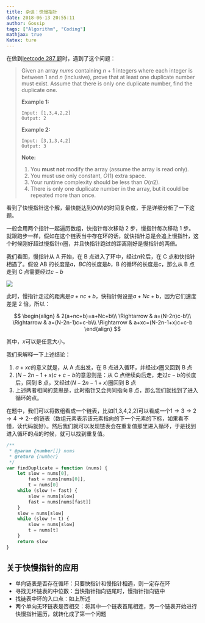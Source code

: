 ```yaml
---
title: 杂谈：快慢指针
date: 2018-06-13 20:55:11
author: Gossip
tags: ["Algorithm", "Coding"]
mathjax: true
Katex: ture
---
```


在做到[leetcode 287 题](https://leetcode.com/problems/find-the-duplicate-number/description/)时，遇到了这个问题：

> Given an array _nums_ containing _n_ + 1 integers where each integer is between 1 and _n_ (inclusive), prove that at least one duplicate number must exist. Assume that there is only one duplicate number, find the duplicate one.
>
> **Example 1:**
>
> ```
> Input: [1,3,4,2,2]
> Output: 2
> ```
>
> **Example 2:**
>
> ```
> Input: [3,1,3,4,2]
> Output: 3
> ```
>
> **Note:**
>
> 1. You **must not** modify the array (assume the array is read only).
> 2. You must use only constant, _O_(1) extra space.
> 3. Your runtime complexity should be less than _O_(*n*2).
> 4. There is only one duplicate number in the array, but it could be repeated more than once.

看到了快慢指针这个解，最快能达到$O(N)$的时间复杂度，于是详细分析了一下这题。

一般会用两个指针一起遍历数组，快指针每次移动 2 步，慢指针每次移动 1 步。就跟跑步一样，假如在这个链表当中存在环的话，就快指针总是会追上慢指针，这个时候刚好超过慢指针$n$圈，并且快指针跑过的距离刚好是慢指针的两倍。

我们看图，慢指针从 A 开始，在 B 点进入了环中，经过$n$轮后，在 C 点和快指针相遇了。假设 AB 的长度是$a$，$BC$的长度是$b$，B 的循环的长度是$c$，那么从 B 点走到 C 点需要经过$c-b$

![](https://jackie-image.oss-cn-hangzhou.aliyuncs.com/18-6-13/34029455.jpg)

此时，慢指针走过的距离是$a+nc+b​$，快指针假设是$a+Nc+​$b，因为它们速度差是 2 倍，所以：

$$
\begin{align}
& 2(a+nc+b)=a+Nc+b\\\
\Rightarrow & a=(N-2n)c-b\\\
\Rightarrow & a=(N-2n-1)c+c-b\\\
\Rightarrow & a+xc=(N-2n-1+x)c+c-b
\end{align}
$$

其中，$x$可以是任意大小。

我们来解释一下上述结论：

1. $a+xc$的意义就是，从 A 点出发，在 B 点进入循环，并经过$x$圈又回到 B 点
2. $(N-2n-1+x)c+c-b$的意思则是：从 C 点继续向后走，走过$c-b$的长度后，回到 B 点，又经过$(N-2n-1+x)$圈回到 B 点
3. 上述两者相同的意思是，此时指针又会共同指向 B 点，那么我们就找到了进入循环的点。

在题中，我们可以将数组看成一个链表，比如[1,3,4,2,2]可以看成一个$1\rightarrow3\rightarrow2\rightarrow4\rightarrow2\cdots$的链表（数组元素表示该元素指向的下一个元素的下标，如果看不懂，读代码就好）。然后我们就可以发现链表会在重复值那里进入循环，于是找到进入循环的点的时候，就可以找到重复值。

```javascript
/**
 * @param {number[]} nums
 * @return {number}
 */
var findDuplicate = function (nums) {
    let slow = nums[0],
        fast = nums[nums[0]],
        t = nums[0]
    while (slow != fast) {
        slow = nums[slow]
        fast = nums[nums[fast]]
    }
    slow = nums[slow]
    while (slow != t) {
        slow = nums[slow]
        t = nums[t]
    }
    return slow
}
```

## 关于快慢指针的应用

-   单向链表是否存在循环：只要快指针和慢指针相遇，则一定存在环
-   寻找无环链表的中位数：当快指针指向链尾时，慢指针指向链中
-   找链表中环的入口点：如上所述
-   两个单向无环链表是否相交：将其中一个链表首尾相连，另一个链表开始进行快慢指针遍历，就转化成了第一个问题
